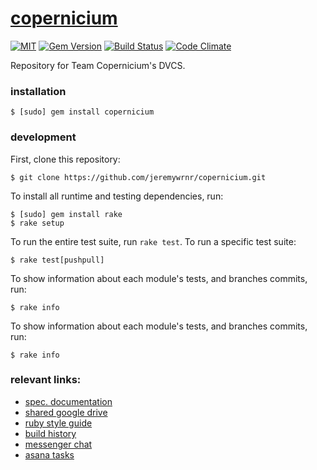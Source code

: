 [copernicium][wiki]
===================


[![MIT](https://img.shields.io/npm/l/alt.svg?style=flat)](http://jeremywrnr.com/mit-license)
[![Gem Version](https://badge.fury.io/rb/copernicium.svg)](https://badge.fury.io/rb/copernicium)
[![Build Status](https://travis-ci.org/jeremywrnr/copernicium.svg)](https://travis-ci.org/jeremywrnr/copernicium)
[![Code Climate](https://codeclimate.com/github/jeremywrnr/copernicium/badges/gpa.svg)](https://codeclimate.com/github/jeremywrnr/copernicium)


Repository for Team Copernicium's DVCS.


### installation

    $ [sudo] gem install copernicium


### development

First, clone this repository:

    $ git clone https://github.com/jeremywrnr/copernicium.git

To install all runtime and testing dependencies, run:

    $ [sudo] gem install rake
    $ rake setup

To run the entire test suite, run `rake test`. To run a specific test suite:

    $ rake test[pushpull]

To show information about each module's tests, and branches commits, run:

    $ rake info

To show information about each module's tests, and branches commits, run:

    $ rake info


### relevant links:

- [spec. documentation](https://docs.google.com/document/d/1r3-NquhyRLbCncqTOQPwsznSZ-en6G6xzLbWIAmxhys/)
- [shared google drive](https://drive.google.com/open?id=0B3rmOUWm5OBlNzRnZTZEajFWZkU)
- [ruby style guide](https://github.com/styleguide/ruby)
- [build history](https://travis-ci.org/jeremywrnr/copernicium/builds)
- [messenger chat](https://www.messenger.com/t/563048860513155)
- [asana tasks](https://app.asana.com/0/56905660582491/calendar)


[wiki]:https://en.wikipedia.org/wiki/Copernicium

